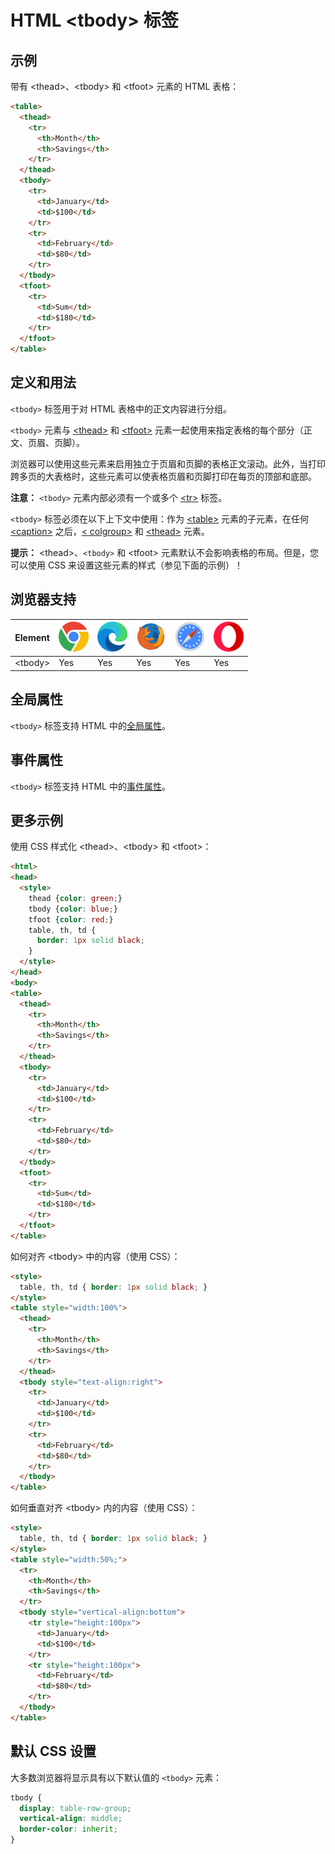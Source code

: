 HTML \<tbody> 标签
===

## 示例

带有 \<thead>、\<tbody> 和 \<tfoot> 元素的 HTML 表格：

```html idoc:preview:iframe
<table>
  <thead>
    <tr>
      <th>Month</th>
      <th>Savings</th>
    </tr>
  </thead>
  <tbody>
    <tr>
      <td>January</td>
      <td>$100</td>
    </tr>
    <tr>
      <td>February</td>
      <td>$80</td>
    </tr>
  </tbody>
  <tfoot>
    <tr>
      <td>Sum</td>
      <td>$180</td>
    </tr>
  </tfoot>
</table>
```
<!--rehype:style=height: 150px;-->

## 定义和用法

`<tbody>` 标签用于对 HTML 表格中的正文内容进行分组。

`<tbody>` 元素与 [\<thead>](./thead.md) 和 [\<tfoot>](./tfoot.md) 元素一起使用来指定表格的每个部分（正文、页眉、页脚）。

浏览器可以使用这些元素来启用独立于页眉和页脚的表格正文滚动。此外，当打印跨多页的大表格时，这些元素可以使表格页眉和页脚打印在每页的顶部和底部。

**注意：** `<tbody>` 元素内部必须有一个或多个 [\<tr>](./tr.md) 标签。

`<tbody>` 标签必须在以下上下文中使用：作为 [\<table>](./table.md) 元素的子元素，在任何 [\<caption>](./caption.md) 之后，[\< colgroup>](./colgroup.md) 和 [\<thead>](./thead.md) 元素。

**提示：** \<thead>、`<tbody>` 和 \<tfoot> 元素默认不会影响表格的布局。但是，您可以使用 CSS 来设置这些元素的样式（参见下面的示例）！

## 浏览器支持

| Element | ![chrome][1] | ![edge][2] | ![firefox][3] | ![safari][4] | ![opera][5] |
| ------- | --- | --- | --- | --- | --- |
| \<tbody> | Yes | Yes | Yes | Yes | Yes |

## 全局属性

`<tbody>` 标签支持 HTML 中的[全局属性](../reference/standardattributes.md)。

## 事件属性

`<tbody>` 标签支持 HTML 中的[事件属性](../reference/eventattributes.md)。

## 更多示例

使用 CSS 样式化 \<thead>、\<tbody> 和 \<tfoot>：

```html idoc:preview:iframe
<html>
<head>
  <style>
    thead {color: green;}
    tbody {color: blue;}
    tfoot {color: red;}
    table, th, td {
      border: 1px solid black;
    }
  </style>
</head>
<body>
<table>
  <thead>
    <tr>
      <th>Month</th>
      <th>Savings</th>
    </tr>
  </thead>
  <tbody>
    <tr>
      <td>January</td>
      <td>$100</td>
    </tr>
    <tr>
      <td>February</td>
      <td>$80</td>
    </tr>
  </tbody>
  <tfoot>
    <tr>
      <td>Sum</td>
      <td>$180</td>
    </tr>
  </tfoot>
</table>
```
<!--rehype:style=height: 140px;-->

如何对齐 \<tbody> 中的内容（使用 CSS）：

```html idoc:preview:iframe
<style>
  table, th, td { border: 1px solid black; }
</style>
<table style="width:100%">
  <thead>
    <tr>
      <th>Month</th>
      <th>Savings</th>
    </tr>
  </thead>
  <tbody style="text-align:right">
    <tr>
      <td>January</td>
      <td>$100</td>
    </tr>
    <tr>
      <td>February</td>
      <td>$80</td>
    </tr>
  </tbody>
</table>
```
<!--rehype:style=height: 130px;-->

如何垂直对齐 \<tbody> 内的内容（使用 CSS）：

```html idoc:preview:iframe
<style>
  table, th, td { border: 1px solid black; }
</style>
<table style="width:50%;">
  <tr>
    <th>Month</th>
    <th>Savings</th>
  </tr>
  <tbody style="vertical-align:bottom">
    <tr style="height:100px">
      <td>January</td>
      <td>$100</td>
    </tr>
    <tr style="height:100px">
      <td>February</td>
      <td>$80</td>
    </tr>
  </tbody>
</table>
```
<!--rehype:style=height: 280px;-->

## 默认 CSS 设置

大多数浏览器将显示具有以下默认值的 `<tbody>` 元素：

```css
tbody {
  display: table-row-group;
  vertical-align: middle;
  border-color: inherit;
}
```



[1]: ../assets/chrome.svg
[2]: ../assets/edge.svg
[3]: ../assets/firefox.svg
[4]: ../assets/safari.svg
[5]: ../assets/opera.svg